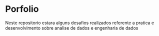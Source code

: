 # Porfolio
Neste repositorio estara alguns desafios realizados referente a pratica e desenvolvimento sobre analise de dados e engenharia de dados

